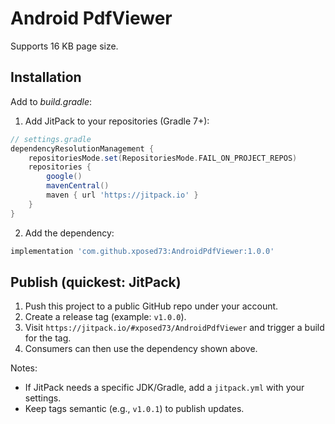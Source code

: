 
# Android PdfViewer

Supports 16 KB page size.


## Installation

Add to _build.gradle_:

1) Add JitPack to your repositories (Gradle 7+):

```gradle
// settings.gradle
dependencyResolutionManagement {
    repositoriesMode.set(RepositoriesMode.FAIL_ON_PROJECT_REPOS)
    repositories {
        google()
        mavenCentral()
        maven { url 'https://jitpack.io' }
    }
}
```

2) Add the dependency:

```gradle
implementation 'com.github.xposed73:AndroidPdfViewer:1.0.0'
```

## Publish (quickest: JitPack)

1) Push this project to a public GitHub repo under your account.
2) Create a release tag (example: `v1.0.0`).
3) Visit `https://jitpack.io/#xposed73/AndroidPdfViewer` and trigger a build for the tag.
4) Consumers can then use the dependency shown above.

Notes:
- If JitPack needs a specific JDK/Gradle, add a `jitpack.yml` with your settings.
- Keep tags semantic (e.g., `v1.0.1`) to publish updates.